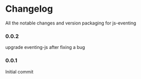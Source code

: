 # Changelog

All the notable changes and version packaging for js-eventing

### 0.0.2

upgrade eventing-js after fixing a bug

### 0.0.1

Initial commit
